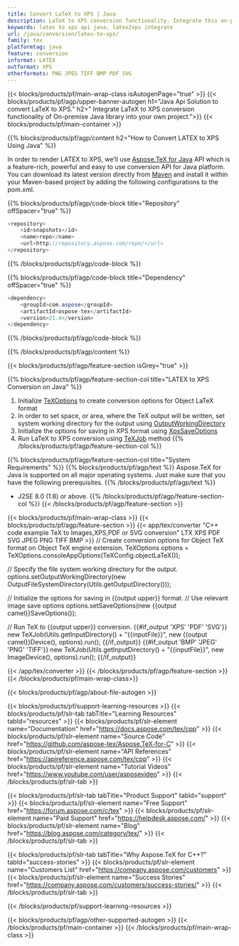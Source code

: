 ```yaml
---
title: Convert LaTeX to XPS | Java 
description: LaTeX to XPS conversion functionality. Integrate this on-premise Java library into your project or use cross-platform applications to convert LaTeX to XPS.
keywords: latex to xps api java, latex2xps integrate
url: /java/conversion/latex-to-xps/
family: tex
platformtag: java
feature: conversion
informat: LATEX
outformat: XPS
otherformats: PNG JPEG TIFF BMP PDF SVG
---
```


{{< blocks/products/pf/main-wrap-class isAutogenPage="true" >}}
{{< blocks/products/pf/agp/upper-banner-autogen h1="Java Api Solution to convert LaTeX to XPS." h2=" Integrate LaTeX to XPS conversion functionality of On-premise Java library into your own project.">}}
{{< blocks/products/pf/main-container >}}

{{% blocks/products/pf/agp/content h2="How to Convert LATEX to XPS Using Java" %}}

In order to render LATEX to XPS, we’ll use <a href="https://products.aspose.com/tex/java">Aspose.TeX for Java</a> API which is a feature-rich, powerful and easy to use conversion API for Java platform. You can download its latest version directly from <a href="https://repository.aspose.com/webapp/#/artifacts/browse/tree/General/repo/com/aspose/aspose-tex">Maven</a> and install it within your Maven-based project by adding the following configurations to the pom.xml.

{{% blocks/products/pf/agp/code-block title="Repository" offSpacer="true" %}}

```cs
<repository>
    <id>snapshots</id>
    <name>repo</name>
    <url>http://repository.aspose.com/repo/</url>
</repository>
```

{{% /blocks/products/pf/agp/code-block %}}

{{% blocks/products/pf/agp/code-block title="Dependency" offSpacer="true" %}}

```cs
<dependency>
    <groupId>com.aspose</groupId>
    <artifactId>aspose-tex</artifactId>
    <version>21.4</version>
</dependency>
```

{{% /blocks/products/pf/agp/code-block %}}

{{% /blocks/products/pf/agp/content %}}

{{< blocks/products/pf/agp/feature-section isGrey="true" >}}

{{% blocks/products/pf/agp/feature-section-col title="LATEX to XPS Conversion on Java" %}}
1. Initialize [TeXOptions](https://apireference.aspose.com/tex/java/com.aspose.tex/TeXOptions) to create conversion options for Object LaTeX format
2. In order to set space, or area, where the TeX output will be written, set system working directory for the output using [OutputWorkingDirectory](https://apireference.aspose.com/tex/java/com.aspose.tex/TeXOptions#getOutputWorkingDirectory--)
3. Initialize the options for saving in XPS format using [XpsSaveOptions](https://apireference.aspose.com/tex/java/com.aspose.tex.rendering/XpsSaveOptions)
4. Run LaTeX to XPS conversion using [TeXJob](https://apireference.aspose.com/tex/java/com.aspose.tex/TeXJob) method
{{% /blocks/products/pf/agp/feature-section-col %}}

{{% blocks/products/pf/agp/feature-section-col title="System Requirements" %}}
{{% blocks/products/pf/agp/text %}}
Aspose.TeX for Java is supported on all major operating systems. Just make sure that you have the following prerequisites.
{{% /blocks/products/pf/agp/text %}}
- J2SE 8.0 (1.8) or above.
{{% /blocks/products/pf/agp/feature-section-col %}}
{{< /blocks/products/pf/agp/feature-section >}}

{{< blocks/products/pf/main-wrap-class >}}
{{< blocks/products/pf/agp/feature-section >}}
{{< app/tex/converter "C++ code example TeX to Images,XPS,PDF or SVG conversion" LTX XPS PDF SVG JPEG PNG TIFF BMP >}}
// Create conversion options for Object TeX format on Object TeX engine extension.
TeXOptions options = TeXOptions.consoleAppOptions(TeXConfig.objectLaTeX());

// Specify the file system working directory for the output.
options.setOutputWorkingDirectory(new OutputFileSystemDirectory(Utils.getOutputDirectory()));

// Initialize the options for saving in {{output upper}} format.
// Use relevant image save options
options.setSaveOptions(new {{output camel}}SaveOptions());

// Run TeX to {{output upper}} conversion.
{{#if_output 'XPS' 'PDF' 'SVG'}}
new TeXJob(Utils.getInputDirectory() + "{{inputFile}}", new {{output camel}}Device(), options).run();
{{/if_output}}
{{#if_output 'BMP' 'JPEG' 'PNG' 'TIFF'}}
new TeXJob(Utils.getInputDirectory() + "{{inputFile}}", new ImageDevice(), options).run();
{{/if_output}}

{{< /app/tex/converter >}}
{{< /blocks/products/pf/agp/feature-section >}}
{{< /blocks/products/pf/main-wrap-class>}}

{{< blocks/products/pf/agp/about-file-autogen >}}

{{< blocks/products/pf/support-learning-resources >}}
{{< blocks/products/pf/slr-tab tabTitle="Learning Resources" tabId="resources" >}}
{{< blocks/products/pf/slr-element name="Documentation" href="https://docs.aspose.com/tex/cpp" >}}
{{< blocks/products/pf/slr-element name="Source Code" href="https://github.com/aspose-tex/Aspose.TeX-for-C" >}}
{{< blocks/products/pf/slr-element name="API References" href="https://apireference.aspose.com/tex/cpp" >}}
{{< blocks/products/pf/slr-element name="Tutorial Videos" href="https://www.youtube.com/user/asposevideo" >}}
{{< /blocks/products/pf/slr-tab >}}

{{< blocks/products/pf/slr-tab tabTitle="Product Support" tabId="support" >}}
{{< blocks/products/pf/slr-element name="Free Support" href="https://forum.aspose.com/c/tex" >}}
{{< blocks/products/pf/slr-element name="Paid Support" href="https://helpdesk.aspose.com/" >}}
{{< blocks/products/pf/slr-element name="Blog" href="https://blog.aspose.com/category/tex/" >}}
{{< /blocks/products/pf/slr-tab >}}

{{< blocks/products/pf/slr-tab tabTitle="Why Aspose.TeX for C++?" tabId="success-stories" >}}
{{< blocks/products/pf/slr-element name="Customers List" href="https://company.aspose.com/customers" >}}
{{< blocks/products/pf/slr-element name="Success Stories" href="https://company.aspose.com/customers/success-stories/" >}}
{{< /blocks/products/pf/slr-tab >}}

{{< /blocks/products/pf/support-learning-resources >}}

{{< blocks/products/pf/agp/other-supported-autogen >}}
{{< /blocks/products/pf/main-container >}}
{{< /blocks/products/pf/main-wrap-class >}}